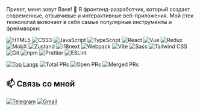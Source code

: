 
Привет, меня зовут Ваня! 👋 Я фронтенд-разработчик, который создает современные, отзывчивые и интерактивные веб-приложения. Мой стек технологий включает в себя самые популярные инструменты и фреймворки:

![HTML5](https://img.shields.io/badge/-HTML5-E34F26?logo=html5&logoColor=white) ![CSS3](https://img.shields.io/badge/-CSS3-1572B6?logo=css3) ![JavaScript](https://img.shields.io/badge/-JavaScript-F7DF1E?logo=javascript&logoColor=black) ![TypeScript](https://img.shields.io/badge/-TypeScript-3178C6?logo=typescript&logoColor=white) ![React](https://img.shields.io/badge/-React-61DAFB?logo=react&logoColor=black) ![Vue](https://img.shields.io/badge/-Vue.js-4FC08D?logo=vuedotjs&logoColor=white) ![Redux](https://img.shields.io/badge/-Redux-764ABC?logo=redux&logoColor=white) ![MobX](https://img.shields.io/badge/-MobX-FF9955?logo=mobx&logoColor=white) ![Zustand](https://img.shields.io/badge/-Zustand-764ABC?logo=redux&logoColor=white) ![i18next](https://img.shields.io/badge/-i18next-26A69A?logo=i18next&logoColor=white) ![Webpack](https://img.shields.io/badge/-Webpack-8DD6F9?logo=webpack&logoColor=black) ![Vite](https://img.shields.io/badge/-Vite-646CFF?logo=vite&logoColor=white) ![Sass](https://img.shields.io/badge/-Sass-CC6699?logo=sass&logoColor=white) ![Tailwind CSS](https://img.shields.io/badge/-Tailwind_CSS-38B2AC?logo=tailwind-css&logoColor=white) ![Git](https://img.shields.io/badge/-Git-F05032?logo=git&logoColor=white) ![npm](https://img.shields.io/badge/-npm-CB3837?logo=npm&logoColor=white) ![Prettier](https://img.shields.io/badge/-Prettier-F7B93E?logo=prettier&logoColor=black) ![ESLint](https://img.shields.io/badge/-ESLint-4B32C3?logo=eslint&logoColor=white)




[![Top Langs](https://github-readme-stats.vercel.app/api/top-langs/?username=Exelione&layout=compact&theme=dark&hide=html,css&exclude_repo=repo1,repo2)](https://github.com/Exelione)
![Total PRs](https://img.shields.io/github/issues-pr/Exelione/MP_react_light?label=Total%20PRs)
![Open PRs](https://img.shields.io/github/issues-pr/Exelione/MP_react_light?label=Open%20PRs&color=orange)
![Merged PRs](https://img.shields.io/github/issues-pr-closed/Exelione/MP_react_light?label=Merged%20PRs&color=purple)
## 📫 Связь со мной

[![Telegram](https://img.shields.io/badge/-Telegram-26A5E4?style=for-the-badge&logo=telegram&logoColor=white)](https://t.me/Exelione) 
[![Gmail](https://img.shields.io/badge/-Gmail-D14836?style=for-the-badge&logo=gmail&logoColor=white)](mailto:exelione@gmail.com)

